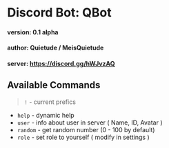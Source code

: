 # Discord Bot: QBot

#### version: 0.1 alpha
#### author: Quietude / MeisQuietude
#### server: https://discord.gg/hWJvzAQ

## Available Commands

> `!` - current prefics
* `help`  - dynamic help
* `user`  - info about user in server ( Name, ID, Avatar )
* `random` - get random number (0 - 100 by default)
* `role` - set role to yourself ( modify in settings )

